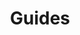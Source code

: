 ---
title: Guides
weight: 2
description: Tutorials for how to build with the features of Upbound Spaces
draft: true
---